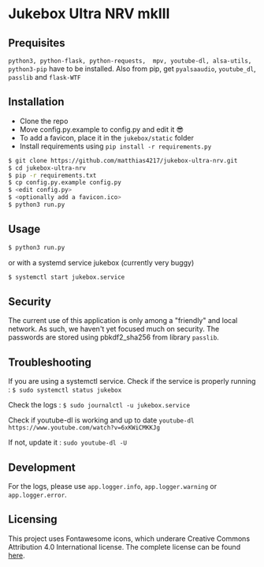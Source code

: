 # Jukebox Ultra NRV mkIII

## Prequisites
`python3, python-flask, python-requests,  mpv, youtube-dl, alsa-utils,
python3-pip` have to be installed.
Also from pip, get `pyalsaaudio`, `youtube_dl`, `passlib` and `flask-WTF`

## Installation

 - Clone the repo
 - Move config.py.example to config.py and edit it 😎
 - To add a favicon, place it in the `jukebox/static` folder
 - Install requirements using `pip install -r requirements.py`
 
 ```bash
 $ git clone https://github.com/matthias4217/jukebox-ultra-nrv.git
 $ cd jukebox-ultra-nrv
 $ pip -r requirements.txt
 $ cp config.py.example config.py
 $ <edit config.py>
 $ <optionally add a favicon.ico>
 $ python3 run.py
 ```

## Usage

```bash
$ python3 run.py
```

or with a systemd service jukebox (currently very buggy)

```bash
$ systemctl start jukebox.service
```

## Security

The current use of this application is only among a "friendly" and local network.
As such, we haven't yet focused much on security.
The passwords are stored using pbkdf2_sha256 from library `passlib`.

## Troubleshooting

If you are using a systemctl service.
Check if the service is properly running :
 `$ sudo systemctl status jukebox`
 
Check the logs :
 `$ sudo journalctl -u jukebox.service`
 
Check if youtube-dl is working and up to date
 `youtube-dl https://www.youtube.com/watch?v=6xKWiCMKKJg`

If not, update it : `sudo youtube-dl -U`


## Development

For the logs, please use `app.logger.info`, `app.logger.warning` or `app.logger.error`.

## Licensing

This project uses Fontawesome icons, which underare Creative Commons Attribution 4.0
International license. The complete license can be found [here](https://fontawesome.com/license).
